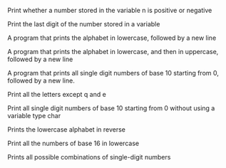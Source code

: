 Print whether a number stored in the variable n is positive or negative

Print the last digit of the number stored in a variable 

A program that prints the alphabet in lowercase, followed by a new line

A program that prints the alphabet in lowercase, and then in uppercase, followed by a new line

A program that prints all single digit numbers of base 10 starting from 0, followed by a new line.

Print all the letters except q and e

Print all single digit numbers of base 10 starting from 0 without using a variable type char

Prints the lowercase alphabet in reverse

Print all the numbers of base 16 in lowercase

Prints all possible combinations of single-digit numbers
